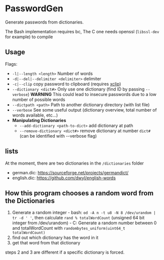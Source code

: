 # PasswordGen

Generate passwords from dictionaries.

The Bash implementation requires bc, The C one needs openssl (`libssl-dev` for example) to compile

## Usage

Flags:

 - `-l|--length <length>` Number of words
 - `-d|--del|--delimiter <delimiter>` delimiter
 - `-c|--clip` copy password to clipboard (requires [xclip](https://wiki.ubuntuusers.de/xclip/))
 - `--dictionary <dict#>` Only use one dictionary (find ID by passing `--verbose`)
  **WARNING** This could lead to insecure passwords due to a low number of possible words
 - `--dictpath <path>` Path to another dictionary directory (with list file)
 - `--verbose` See some useful output (dictionary overview, total number of words available, etc...)
 - **Manipulating Dictionaries**
    - `--add-dictionary <path-to-dict>` add dictionary at path
    - `--remove-dictionary <dict#>` remove dictionary at number `dict#` (can be identified with --verbose flag)


## lists
At the moment, there are two dictionaries in the `/dictionaries` folder

 - german.dic: https://sourceforge.net/projects/germandict/
 - english.dic: https://github.com/dwyl/english-words

## How this program chooses a random word from the Dictionaries

  1. Generate a random integer
    - bash: `od -A n -t u8 -N 8 /dev/urandom | tr -d ' '`, then calculate `rand % totalWordCount` (unsigned 64 bit integer from /dev/urandom)
    - C: Generate a random number between 0 and totalWordCount with `randombytes_uniform(uint64_t totalWordCount)`
  2. find out which dictionary has the word in it
  3. get that word from that dictionary

steps 2 and 3 are different if a specific dictionary is forced.
